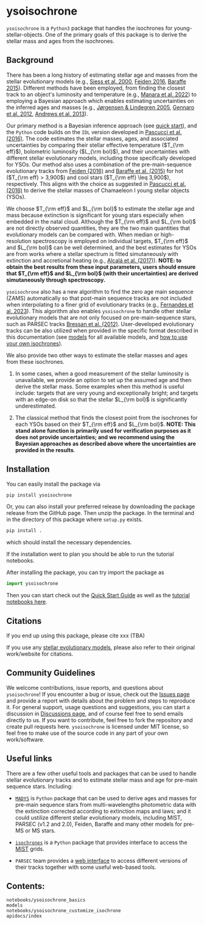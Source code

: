 # ysoisochrone

`ysoisochrone` is a `Python3` package that handles the isochrones for young-stellar-objects. One of the primary goals of this package is to derive the stellar mass and ages from the isochrones.

## Background
There has been a long history of estimating stellar age and masses from the stellar evolutionary models (e.g., [Siess et al. 2000](https://ui.adsabs.harvard.edu/abs/2000A&A...358..593S), [Feiden 2016](https://ui.adsabs.harvard.edu/abs/2016A%26A...593A..99F/abstract), [Baraffe 2015](https://ui.adsabs.harvard.edu/abs/2015A%26A...577A..42B/abstract)). Different methods have been employed, from finding the closest track to an object's luminosity and temperature (e.g., [Manara et al. 2022](https://ui.adsabs.harvard.edu/abs/2023ASPC..534..539M/abstract)) to employing a Bayesian approach which enables estimating uncertainties on the inferred ages and masses (e.g., [Jørgensen & Lindegren 2005](https://ui.adsabs.harvard.edu/abs/2005A%26A...436..127J/abstract), [Gennaro et al. 2012](https://ui.adsabs.harvard.edu/abs/2012MNRAS.420..986G/abstract), [Andrews et al. 2013](https://ui.adsabs.harvard.edu/abs/2013ApJ...771..129A/abstract)). 

Our primary method is a Bayesian inference approach (see [quick start](./notebooks/ysoisochrone_basics.ipynb)), and the `Python` code builds on the `IDL` version developed in [Pascucci et al. (2016)](https://ui.adsabs.harvard.edu/abs/2016ApJ...831..125P/abstract). 
The code estimates the stellar masses, ages, and associated uncertainties by comparing their stellar effective temperature ($T_{\rm eff}$), bolometric luminosity ($L_{\rm bol}$), and their uncertainties with different stellar evolutionary models, including those specifically developed for YSOs.
Our method also uses a combination of the pre-main-sequence evolutionary tracks from [Feiden (2016)](https://ui.adsabs.harvard.edu/abs/2016A%26A...593A..99F/abstract) and [Baraffe et al. (2015)](https://ui.adsabs.harvard.edu/abs/2015A%26A...577A..42B/abstract) for hot ($T_{\rm eff} > 3,900$) and cool stars ($T_{\rm eff} \leq 3,900$), respectively. This aligns with the choice as suggested in [Pascucci et al. (2016)](https://ui.adsabs.harvard.edu/abs/2016ApJ...831..125P/abstract) to derive the stellar masses of Chamaeleon I young stellar objects (YSOs). 

We choose $T_{\rm eff}$ and $L_{\rm bol}$ to estimate the stellar age and mass because extinction is significant for young stars especially when embedded in the natal cloud. Although the $T_{\rm eff}$ and $L_{\rm bol}$ are not directly observed quantities, they are the two main quantities that evolutionary models can be compared with. When median or high-resolution spectroscopy is employed on individual targets, $T_{\rm eff}$ and $L_{\rm bol}$ can be well determined, and the best estimates for YSOs are from works where a stellar spectrum is fitted simutaneously with extinction and accretional heating (e.g., [Alcalá et al. (2017)](https://ui.adsabs.harvard.edu/abs/2017A%26A...600A..20A/abstract)). **NOTE: to obtain the best results from these input parameters, users should ensure that $T_{\rm eff}$ and $L_{\rm bol}$ (with their uncertainties) are derived simutaneously through spectroscopy.** 

`ysoisochrone` also has a new algorithm to find the zero age main sequence (ZAMS) automatically so that post-main sequence tracks are not included when interpolating to a finer grid of evolutionary tracks (e.g., [Fernandes et al. 2023](https://ui.adsabs.harvard.edu/abs/2023AJ....166..175F/abstract)). 
This algorithm also enables `ysoisochrone` to handle other stellar evolutionary models that are not only focused on pre-main-sequence stars, such as PARSEC tracks [Bressan et al. (2012)](https://ui.adsabs.harvard.edu/abs/2012MNRAS.427..127B). User-developed evolutionary tracks can be also utilized when provided in the specific format described in this documentation (see [models](./models.md) for all available models, and [how to use your own isochrones](./notebooks/ysoisochrone_customize_isochrone.ipynb)).

We also provide two other ways to estimate the stellar masses and ages from these isochrones. 

1. In some cases, when a good measurement of the stellar luminosity is unavailable,  we provide an option to set up the assumed age and then derive the stellar mass. Some examples when this method is useful include: targets that are very young and exceptionally bright; and targets with an edge-on disk so that the stellar $L_{\rm bol}$ is significantly underestimated. 
   
2. The classical method that finds the closest point from the isochrones for each YSOs based on their $T_{\rm eff}$ and $L_{\rm bol}$. **NOTE: This stand alone function is primarily used for verification purposes as it does not provide uncertainties; and we recommend using the Bayesian approaches as described above where the uncertainties are provided in the results**. 

## Installation

You can easily install the package via

```bash
pip install ysoisochrone
```

Or, you can also install your preferred release by downloading the package release from the GitHub page. Then unzip the package. In the terminal and in the directory of this package where `setup.py` exists.

```bash 
pip install .
```

which should install the necessary dependencies.

If the installation went to plan you should be able to run the tutorial notebooks.

After installing the package, you can try import the package as

```python
import ysoisochrone
```

Then you can start check out the [Quick Start Guide](./notebooks/ysoisochrone_basics.ipynb) as well as the [tutorial notebooks here](https://github.com/DingshanDeng/ysoisochrone/tree/main/tutorial_notebooks).

## Citations

If you end up using this package, please cite xxx (TBA)

If you use any [stellar evolutionary models](./models.md), please also refer to their original work/website for citations.

## Community Guidelines
We welcome contributions, issue reports, and questions about `ysoisochrone`! If you encounter a bug or issue, check out the [Issues page](https://github.com/DingshanDeng/ysoisochrone/issues) and provide a report with details about the problem and steps to reproduce it. For general support, usage questions and suggestions, you can start a discussion in [Discussions page](https://github.com/DingshanDeng/ysoisochrone/discussions), and of course feel free to send emails directly to us. If you want to contribute, feel free to fork the repository and create pull requests here. `ysoisochrone` is licensed under MIT license, so feel free to make use of the source code in any part of your own work/software.

## Useful links

There are a few other useful tools and packages that can be used to handle stellar evolutionary tracks and to estimate stellar mass and age for pre-main sequence stars. Including:

- [`MADYS`](https://madys.readthedocs.io/en/latest/) is `Python` package that can be used to derive ages and masses for pre-main sequence stars from multi-wavelengths photometric data with the extinction corrected according to extinction maps and laws; and it could ustilize different stellar evolutionary models, including MIST, PARSEC (v1.2 and 2.0), Feiden, Baraffe and many other models for pre-MS or MS stars.

- [`isochrones`](https://github.com/timothydmorton/isochrones) is a `Python` package that provides interface to access the [MIST](https://waps.cfa.harvard.edu/MIST/) grids.

- `PARSEC` team provides a [web interface](http://stev.oapd.inaf.it/PARSEC/tools.html) to access different versions of their tracks together with some useful web-based tools. 
  
## Contents:
```{toctree}
notebooks/ysoisochrone_basics
models
notebooks/ysoisochrone_customize_isochrone
apidocs/index
```
